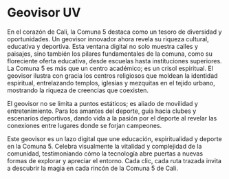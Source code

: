 # Geovisor UV

En el corazón de Cali, la Comuna 5 destaca como un tesoro de diversidad y oportunidades. Un geovisor innovador ahora revela su riqueza cultural, educativa y deportiva. Esta ventana digital no solo muestra calles y paisajes, sino también los pilares fundamentales de la comuna, como su floreciente oferta educativa, desde escuelas hasta instituciones superiores.
La Comuna 5 es más que un centro académico; es un crisol espiritual. El geovisor ilustra con gracia los centros religiosos que moldean la identidad espiritual, entrelazando templos, iglesias y mezquitas en el tejido urbano, mostrando la riqueza de creencias que coexisten.

El geovisor no se limita a puntos estáticos; es aliado de movilidad y entretenimiento. Para los amantes del deporte, guía hacia clubes y escenarios deportivos, dando vida a la pasión por el deporte al revelar las conexiones entre lugares donde se forjan campeones.

Este geovisor es un lazo digital que une educación, espiritualidad y deporte en la Comuna 5. Celebra visualmente la vitalidad y complejidad de la comunidad, testimoniando cómo la tecnología abre puertas a nuevas formas de explorar y apreciar el entorno. Cada clic, cada ruta trazada invita a descubrir la magia en cada rincón de la Comuna 5 de Cali.
